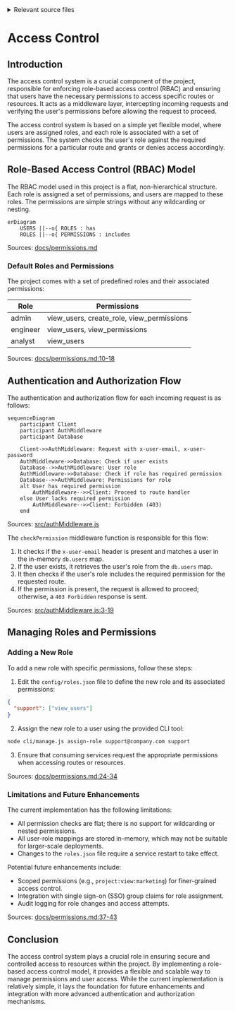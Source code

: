 <details>
<summary>Relevant source files</summary>

The following files were used as context for generating this wiki page:

- [src/authMiddleware.js](https://github.com/agattani123/access-control-service/blob/main/src/authMiddleware.js)
- [docs/permissions.md](https://github.com/agattani123/access-control-service/blob/main/docs/permissions.md)
</details>

# Access Control

## Introduction

The access control system is a crucial component of the project, responsible for enforcing role-based access control (RBAC) and ensuring that users have the necessary permissions to access specific routes or resources. It acts as a middleware layer, intercepting incoming requests and verifying the user's permissions before allowing the request to proceed.

The access control system is based on a simple yet flexible model, where users are assigned roles, and each role is associated with a set of permissions. The system checks the user's role against the required permissions for a particular route and grants or denies access accordingly.

## Role-Based Access Control (RBAC) Model

The RBAC model used in this project is a flat, non-hierarchical structure. Each role is assigned a set of permissions, and users are mapped to these roles. The permissions are simple strings without any wildcarding or nesting.

```mermaid
erDiagram
    USERS ||--o{ ROLES : has
    ROLES ||--o{ PERMISSIONS : includes
```

Sources: [docs/permissions.md](https://github.com/agattani123/access-control-service/blob/main/docs/permissions.md)

### Default Roles and Permissions

The project comes with a set of predefined roles and their associated permissions:

| Role     | Permissions                                |
|----------|---------------------------------------------|
| admin    | view_users, create_role, view_permissions  |
| engineer | view_users, view_permissions               |
| analyst  | view_users                                 |

Sources: [docs/permissions.md:10-18](https://github.com/agattani123/access-control-service/blob/main/docs/permissions.md#L10-L18)

## Authentication and Authorization Flow

The authentication and authorization flow for each incoming request is as follows:

```mermaid
sequenceDiagram
    participant Client
    participant AuthMiddleware
    participant Database

    Client->>AuthMiddleware: Request with x-user-email, x-user-password
    AuthMiddleware->>Database: Check if user exists
    Database-->>AuthMiddleware: User role
    AuthMiddleware->>Database: Check if role has required permission
    Database-->>AuthMiddleware: Permissions for role
    alt User has required permission
        AuthMiddleware-->>Client: Proceed to route handler
    else User lacks required permission
        AuthMiddleware-->>Client: Forbidden (403)
    end
```

Sources: [src/authMiddleware.js](https://github.com/agattani123/access-control-service/blob/main/src/authMiddleware.js)

The `checkPermission` middleware function is responsible for this flow:

1. It checks if the `x-user-email` header is present and matches a user in the in-memory `db.users` map.
2. If the user exists, it retrieves the user's role from the `db.users` map.
3. It then checks if the user's role includes the required permission for the requested route.
4. If the permission is present, the request is allowed to proceed; otherwise, a `403 Forbidden` response is sent.

Sources: [src/authMiddleware.js:3-19](https://github.com/agattani123/access-control-service/blob/main/src/authMiddleware.js#L3-L19)

## Managing Roles and Permissions

### Adding a New Role

To add a new role with specific permissions, follow these steps:

1. Edit the `config/roles.json` file to define the new role and its associated permissions:

```json
{
  "support": ["view_users"]
}
```

2. Assign the new role to a user using the provided CLI tool:

```bash
node cli/manage.js assign-role support@company.com support
```

3. Ensure that consuming services request the appropriate permissions when accessing routes or resources.

Sources: [docs/permissions.md:24-34](https://github.com/agattani123/access-control-service/blob/main/docs/permissions.md#L24-L34)

### Limitations and Future Enhancements

The current implementation has the following limitations:

- All permission checks are flat; there is no support for wildcarding or nested permissions.
- All user-role mappings are stored in-memory, which may not be suitable for larger-scale deployments.
- Changes to the `roles.json` file require a service restart to take effect.

Potential future enhancements include:

- Scoped permissions (e.g., `project:view:marketing`) for finer-grained access control.
- Integration with single sign-on (SSO) group claims for role assignment.
- Audit logging for role changes and access attempts.

Sources: [docs/permissions.md:37-43](https://github.com/agattani123/access-control-service/blob/main/docs/permissions.md#L37-L43)

## Conclusion

The access control system plays a crucial role in ensuring secure and controlled access to resources within the project. By implementing a role-based access control model, it provides a flexible and scalable way to manage permissions and user access. While the current implementation is relatively simple, it lays the foundation for future enhancements and integration with more advanced authentication and authorization mechanisms.